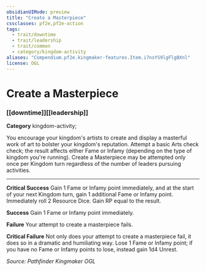```yaml
---
obsidianUIMode: preview
title: "Create a Masterpiece"
cssclasses: pf2e,pf2e-action
tags:
  - trait/downtime
  - trait/leadership
  - trait/common
  - category/kingdom-activity
aliases: "Compendium.pf2e.kingmaker-features.Item.i7nsYS9lgFlgBXnl"
license: OGL
---
```

# Create a Masterpiece

### [[downtime]][[leadership]]

**Category** kingdom-activity; 




You encourage your kingdom's artists to create and display a masterful work of art to bolster your kingdom's reputation. Attempt a basic Arts check check; the result affects either Fame or Infamy (depending on the type of kingdom you're running). Create a Masterpiece may be attempted only once per Kingdom turn regardless of the number of leaders pursuing activities.

* * *

**Critical Success** Gain 1 Fame or Infamy point immediately, and at the start of your next Kingdom turn, gain 1 additional Fame or Infamy point. Immediately roll 2 Resource Dice. Gain RP equal to the result.

**Success** Gain 1 Fame or Infamy point immediately.

**Failure** Your attempt to create a masterpiece fails.

**Critical Failure** Not only does your attempt to create a masterpiece fail, it does so in a dramatic and humiliating way. Lose 1 Fame or Infamy point; if you have no Fame or Infamy points to lose, instead gain 1d4 Unrest.

*Source: Pathfinder Kingmaker*
*OGL*